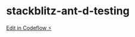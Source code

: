 # stackblitz-ant-d-testing

[Edit in Codeflow ⚡️](https://stackblitz.com/~/github.com/firefighter-19/stackblitz-ant-d-testing)